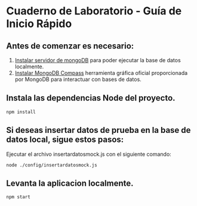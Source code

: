 # Cuaderno de Laboratorio - Guía de Inicio Rápido 

## Antes de comenzar es necesario:

1. [Instalar servidor de mongoDB](https://www.mongodb.com/try/download/community) para poder ejecutar la base de datos localmente.
2. [Instalar MongoDB Compass](https://www.mongodb.com/try/download/compass) herramienta gráfica oficial proporcionada por MongoDB para interactuar con bases de datos.

## Instala las dependencias Node del proyecto.
`npm install`

## Si deseas insertar datos de prueba en la base de datos local, sigue estos pasos:

Ejecutar el archivo insertardatosmock.js con el siguiente comando:

`node ./config/insertardatosmock.js`

## Levanta la aplicacion localmente.
`npm start`


